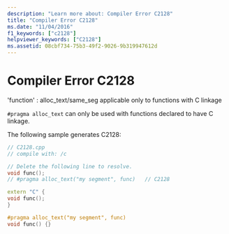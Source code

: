 ```yaml
---
description: "Learn more about: Compiler Error C2128"
title: "Compiler Error C2128"
ms.date: "11/04/2016"
f1_keywords: ["c2128"]
helpviewer_keywords: ["C2128"]
ms.assetid: 08cbf734-75b3-49f2-9026-9b319947612d
---
```

# Compiler Error C2128

'function' : alloc_text/same_seg applicable only to functions with C linkage

`#pragma alloc_text` can only be used with functions declared to have C linkage.

The following sample generates C2128:

```cpp
// C2128.cpp
// compile with: /c

// Delete the following line to resolve.
void func();
// #pragma alloc_text("my segment", func)   // C2128

extern "C" {
void func();
}

#pragma alloc_text("my segment", func)
void func() {}
```
